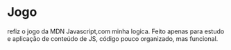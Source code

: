 # Jogo
refiz o jogo da MDN Javascript,com minha logica. Feito apenas para estudo e aplicação de conteúdo de JS, código pouco organizado, mas funcional.
